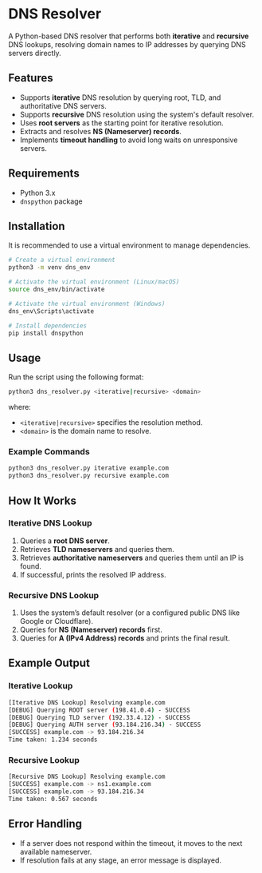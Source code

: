 # DNS Resolver

A Python-based DNS resolver that performs both **iterative** and **recursive** DNS lookups, resolving domain names to IP addresses by querying DNS servers directly.

## Features
- Supports **iterative** DNS resolution by querying root, TLD, and authoritative DNS servers.
- Supports **recursive** DNS resolution using the system's default resolver.
- Uses **root servers** as the starting point for iterative resolution.
- Extracts and resolves **NS (Nameserver) records**.
- Implements **timeout handling** to avoid long waits on unresponsive servers.

## Requirements
- Python 3.x
- `dnspython` package

## Installation
It is recommended to use a virtual environment to manage dependencies.

```bash
# Create a virtual environment
python3 -m venv dns_env

# Activate the virtual environment (Linux/macOS)
source dns_env/bin/activate

# Activate the virtual environment (Windows)
dns_env\Scripts\activate

# Install dependencies
pip install dnspython
```

## Usage
Run the script using the following format:
```bash
python3 dns_resolver.py <iterative|recursive> <domain>
```
where:
- `<iterative|recursive>` specifies the resolution method.
- `<domain>` is the domain name to resolve.

### Example Commands
```bash
python3 dns_resolver.py iterative example.com
python3 dns_resolver.py recursive example.com
```

## How It Works
### Iterative DNS Lookup
1. Queries a **root DNS server**.
2. Retrieves **TLD nameservers** and queries them.
3. Retrieves **authoritative nameservers** and queries them until an IP is found.
4. If successful, prints the resolved IP address.

### Recursive DNS Lookup
1. Uses the system’s default resolver (or a configured public DNS like Google or Cloudflare).
2. Queries for **NS (Nameserver) records** first.
3. Queries for **A (IPv4 Address) records** and prints the final result.

## Example Output
### Iterative Lookup
```bash
[Iterative DNS Lookup] Resolving example.com
[DEBUG] Querying ROOT server (198.41.0.4) - SUCCESS
[DEBUG] Querying TLD server (192.33.4.12) - SUCCESS
[DEBUG] Querying AUTH server (93.184.216.34) - SUCCESS
[SUCCESS] example.com -> 93.184.216.34
Time taken: 1.234 seconds
```

### Recursive Lookup
```bash
[Recursive DNS Lookup] Resolving example.com
[SUCCESS] example.com -> ns1.example.com
[SUCCESS] example.com -> 93.184.216.34
Time taken: 0.567 seconds
```

## Error Handling
- If a server does not respond within the timeout, it moves to the next available nameserver.
- If resolution fails at any stage, an error message is displayed.



